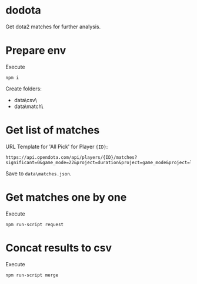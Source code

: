 # dodota

Get dota2 matches for further analysis.

# Prepare env

Execute
```
npm i
```

Create folders:
- data\csv\
- data\match\

# Get list of matches

URL Template for 'All Pick' for Player `{ID}`:
```
https://api.opendota.com/api/players/{ID}/matches?significant=0&game_mode=22&project=duration&project=game_mode&project=lobby_type&project=start_time&project=hero_id&project=start_time&project=version&project=kills&project=deaths&project=assists&project=skill&project=leaver_status&project=party_size&project=item_0&project=item_1&project=item_2&project=item_3&project=item_4&project=item_5&project=backpack_0
```

Save to `data\matches.json`.

# Get matches one by one

Execute
```
npm run-script request
```

# Concat results to csv

Execute
```
npm run-script merge
```